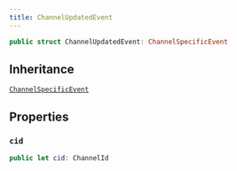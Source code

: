 ```yaml
---
title: ChannelUpdatedEvent
---
```


``` swift
public struct ChannelUpdatedEvent: ChannelSpecificEvent 
```

## Inheritance

[`ChannelSpecificEvent`](channel-specific-event.md)

## Properties

### `cid`

``` swift
public let cid: ChannelId
```
